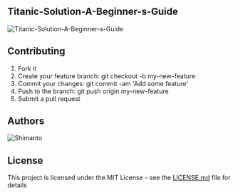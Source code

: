 ## Titanic-Solution-A-Beginner-s-Guide
![Titanic-Solution-A-Beginner-s-Guide](https://www.kaggle.com/harunshimanto/titanic-solution-a-beginner-s-guide/notebook)

## Contributing

1. Fork it
2. Create your feature branch: git checkout -b my-new-feature
3. Commit your changes: git commit -am 'Add some feature'
4. Push to the branch: git push origin my-new-feature
5. Submit a pull request

## Authors
![Shimanto](https://github.com/harunshimanto)

## License

This project is licensed under the MIT License - see the [LICENSE.md](https://github.com/harunshimanto/Titanic-Solution-A-Beginner-s-Guide/blob/master/LICENSE) file for details
